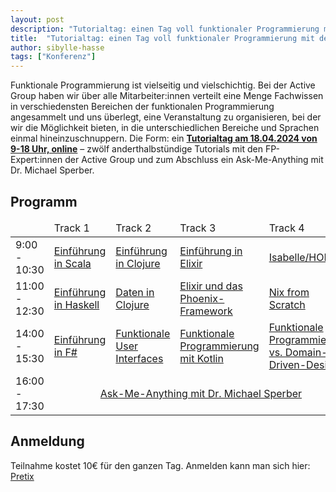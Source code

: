```yaml
---
layout: post
description: "Tutorialtag: einen Tag voll funktionaler Programmierung mit der Active Group"
title:  "Tutorialtag: einen Tag voll funktionaler Programmierung mit der Active Group"
author: sibylle-hasse
tags: ["Konferenz"]
---
```



Funktionale Programmierung ist vielseitig und vielschichtig. Bei der
Active Group haben wir über alle Mitarbeiter:innen verteilt eine Menge
Fachwissen in verschiedensten Bereichen der funktionalen
Programmierung angesammelt und uns überlegt, eine Veranstaltung zu
organisieren, bei der wir die Möglichkeit bieten, in die
unterschiedlichen Bereiche und Sprachen einmal hineinzuschnuppern. Die
Form: ein [**Tutorialtag am 18.04.2024 von 9-18 Uhr, online**](https://www.active-group.de/tutorialtag/2024/)
– zwölf anderthalbstündige Tutorials mit den FP-Expert:innen der Active Group und zum
Abschluss ein Ask-Me-Anything mit Dr. Michael Sperber.

<!-- more start -->

<!-- Das ist auch die Syntax für Kommentare, die im HTML nachher
auftauchen. -->

## Programm ##


<table>
  <thead>
    <tr>
      <td style="width: 12%"></td>
      <td style="width: 22%">Track 1</td>
      <td style="width: 22%">Track 2</td>
      <td style="width: 22%">Track 3</td>
      <td style="width: 22%">Track 4</td>
    </tr>
  </thead>

  <tbody>
    <tr>
      <td>9:00 - 10:30</td>
      <td><a title="Einführung in Scala" href="https://www.active-group.de/tutorialtag/2024/scala/">Einführung in Scala</a></td>
      <td><a title="Einführung in Clojure" href="https://www.active-group.de/tutorialtag/2024/clojure/">Einführung in Clojure</a></td>
      <td><a title="Einführung in Elixir" href="https://www.active-group.de/tutorialtag/2024/elixir/">Einführung in Elixir</a></td>
      <td><a title="Isabelle/HOL" href="https://www.active-group.de/tutorialtag/2024/isabelle/">Isabelle/HOL</a></td>
    </tr>
    <tr>
      <td>11:00 - 12:30</td>
      <td><a title="Einführung in Haskell" href="https://www.active-group.de/tutorialtag/2024/haskell/">Einführung in Haskell</a></td>
      <td><a title="Daten in Clojure" href="https://www.active-group.de/tutorialtag/2024/clojure-data/">Daten in Clojure</a></td>
      <td><a title="Elixir und das Phoenix-Framework" href="https://www.active-group.de/tutorialtag/2024/elixir-phoenix/">Elixir und das Phoenix-Framework</a></td>
      <td><a title="Nix from Scratch" href="https://www.active-group.de/tutorialtag/2024/nix/">Nix from Scratch</a></td>
    </tr>
    <tr>
      <td>14:00 - 15:30</td>
      <td><a title="Einführung in F-Sharp" href="https://www.active-group.de/tutorialtag/2024/fsharp/">Einführung in F#</a></td>
      <td><a title="Funktionale User Interfaces" href="https://www.active-group.de/tutorialtag/2024/ui/">Funktionale User Interfaces</a></td>
      <td><a title="Funktionale Programmierung mit Kotlin" href="https://www.active-group.de/tutorialtag/2024/kotlin/">Funktionale Programmierung mit Kotlin</a></td>
      <td><a title="Funktionale Programmierung vs. Domain-Driven-Design" href="https://www.active-group.de/tutorialtag/2024/ddd/">Funktionale Programmierung vs. Domain-Driven-Design</a></td>
    </tr>
    <tr>
      <td>16:00 - 17:30</td>
      <td colspan="4" style="text-align: center;"><a title="Ask-Me-Anything mit Dr. Michael Sperber" href="https://www.active-group.de/tutorialtag/2024/ama/">Ask-Me-Anything mit Dr. Michael Sperber</a></td>
    </tr>
  </tbody>
</table>


## Anmeldung ##

Teilnahme kostet 10€ für den ganzen Tag. Anmelden kann man sich hier: [Pretix](https://pretix.eu/activegroupgmbh/tutorialtag2024/)

<!-- more end -->

